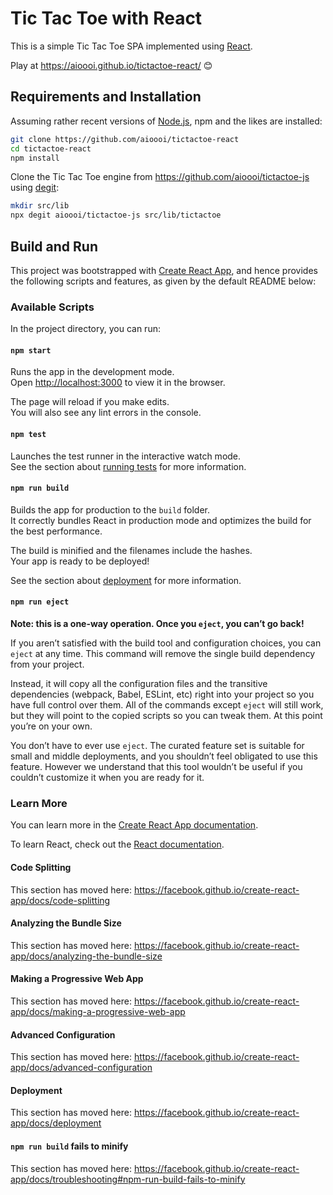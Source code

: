 # Tic Tac Toe with React

This is a simple Tic Tac Toe SPA implemented using [React](https://reactjs.org).

Play at <https://aioooi.github.io/tictactoe-react/> :blush:


## Requirements and Installation

Assuming rather recent versions of [Node.js](https://nodejs.org), npm and the likes are installed:

```bash
git clone https://github.com/aioooi/tictactoe-react
cd tictactoe-react
npm install
```

Clone the Tic Tac Toe engine from <https://github.com/aioooi/tictactoe-js> using 
[degit](https://github.com/Rich-Harris/degit):


```bash
mkdir src/lib
npx degit aioooi/tictactoe-js src/lib/tictactoe
```

## Build and Run

This project was bootstrapped with [Create React App](https://github.com/facebook/create-react-app),
and hence provides the following scripts and features, as given by the default README below:

### Available Scripts

In the project directory, you can run:

#### `npm start`

Runs the app in the development mode.<br /> Open [http://localhost:3000](http://localhost:3000) to
view it in the browser.

The page will reload if you make edits.<br /> You will also see any lint errors in the console.

#### `npm test`

Launches the test runner in the interactive watch mode.<br /> See the section about [running
tests](https://facebook.github.io/create-react-app/docs/running-tests) for more information.

#### `npm run build`

Builds the app for production to the `build` folder.<br /> It correctly bundles React in production
mode and optimizes the build for the best performance.

The build is minified and the filenames include the hashes.<br /> Your app is ready to be deployed!

See the section about [deployment](https://facebook.github.io/create-react-app/docs/deployment) for
more information.

#### `npm run eject`

**Note: this is a one-way operation. Once you `eject`, you can’t go back!**

If you aren’t satisfied with the build tool and configuration choices, you can `eject` at any time.
This command will remove the single build dependency from your project.

Instead, it will copy all the configuration files and the transitive dependencies (webpack, Babel,
ESLint, etc) right into your project so you have full control over them. All of the commands except
`eject` will still work, but they will point to the copied scripts so you can tweak them. At this
point you’re on your own.

You don’t have to ever use `eject`. The curated feature set is suitable for small and middle
deployments, and you shouldn’t feel obligated to use this feature. However we understand that this
tool wouldn’t be useful if you couldn’t customize it when you are ready for it.

### Learn More

You can learn more in the [Create React App
documentation](https://facebook.github.io/create-react-app/docs/getting-started).

To learn React, check out the [React documentation](https://reactjs.org/).

#### Code Splitting

This section has moved here: https://facebook.github.io/create-react-app/docs/code-splitting

#### Analyzing the Bundle Size

This section has moved here:
https://facebook.github.io/create-react-app/docs/analyzing-the-bundle-size

#### Making a Progressive Web App

This section has moved here:
https://facebook.github.io/create-react-app/docs/making-a-progressive-web-app

#### Advanced Configuration

This section has moved here: https://facebook.github.io/create-react-app/docs/advanced-configuration

#### Deployment

This section has moved here: https://facebook.github.io/create-react-app/docs/deployment

#### `npm run build` fails to minify

This section has moved here:
https://facebook.github.io/create-react-app/docs/troubleshooting#npm-run-build-fails-to-minify
